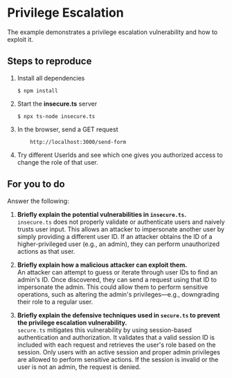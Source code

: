 # Privilege Escalation

The example demonstrates a privilege escalation vulnerability and how to exploit it.

## Steps to reproduce

1. Install all dependencies

    `$ npm install`

2. Start the **insecure.ts** server

    `$ npx ts-node insecure.ts`

3. In the browser, send a GET request

    ```
        http://localhost:3000/send-form
    ```

4. Try different UserIds and see which one gives you authorized access to change the role of that user.

## For you to do

Answer the following:

1. **Briefly explain the potential vulnerabilities in `insecure.ts`.**  
   `insecure.ts` does not properly validate or authenticate users and naively trusts user input. This allows an attacker to impersonate another user by simply providing a different user ID. If an attacker obtains the ID of a higher-privileged user (e.g., an admin), they can perform unauthorized actions as that user.

2. **Briefly explain how a malicious attacker can exploit them.**  
   An attacker can attempt to guess or iterate through user IDs to find an admin's ID. Once discovered, they can send a request using that ID to impersonate the admin. This could allow them to perform sensitive operations, such as altering the admin's privileges—e.g., downgrading their role to a regular user.

3. **Briefly explain the defensive techniques used in `secure.ts` to prevent the privilege escalation vulnerability.**  
   `secure.ts` mitigates this vulnerability by using session-based authentication and authorization. It validates that a valid session ID is included with each request and retrieves the user's role based on the session. Only users with an active session and proper admin privileges are allowed to perform sensitive actions. If the session is invalid or the user is not an admin, the request is denied.
